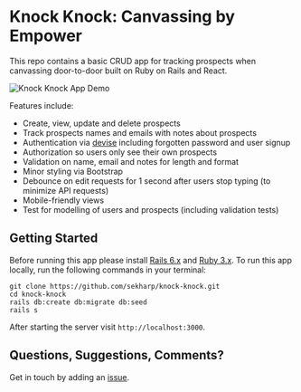 # Knock Knock: Canvassing by Empower

This repo contains a basic CRUD app for tracking prospects when canvassing door-to-door built on Ruby on Rails and React.

![Knock Knock App Demo](knock-knock-app-demo.gif)

Features include:

* Create, view, update and delete prospects
* Track prospects names and emails with notes about prospects
* Authentication via [devise](https://github.com/heartcombo/devise) including forgotten password and user signup
* Authorization so users only see their own prospects
* Validation on name, email and notes for length and format
* Minor styling via Bootstrap
* Debounce on edit requests for 1 second after users stop typing (to minimize API requests)
* Mobile-friendly views
* Test for modelling of users and prospects (including validation tests)

## Getting Started

Before running this app please install [Rails 6.x](https://guides.rubyonrails.org/getting_started.html) and [Ruby 3.x](https://www.ruby-lang.org/en/documentation/installation/). To run this app locally, run the following commands in your terminal:

```shell
git clone https://github.com/sekharp/knock-knock.git
cd knock-knock
rails db:create db:migrate db:seed
rails s
```

After starting the server visit `http://localhost:3000`.

## Questions, Suggestions, Comments?

Get in touch by adding an [issue](https://github.com/sekharp/knock-knock/issues).
